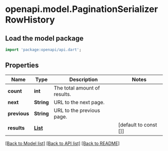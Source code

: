 # openapi.model.PaginationSerializerRowHistory

## Load the model package
```dart
import 'package:openapi/api.dart';
```

## Properties
Name | Type | Description | Notes
------------ | ------------- | ------------- | -------------
**count** | **int** | The total amount of results. | 
**next** | **String** | URL to the next page. | 
**previous** | **String** | URL to the previous page. | 
**results** | [**List<RowHistory>**](RowHistory.md) |  | [default to const []]

[[Back to Model list]](../README.md#documentation-for-models) [[Back to API list]](../README.md#documentation-for-api-endpoints) [[Back to README]](../README.md)


